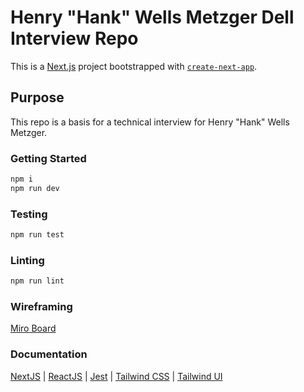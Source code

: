 # Henry "Hank" Wells Metzger Dell Interview Repo

This is a [Next.js](https://nextjs.org/) project bootstrapped with [`create-next-app`](https://github.com/vercel/next.js/tree/canary/packages/create-next-app).

## Purpose
This repo is a basis for a technical interview for Henry "Hank" Wells Metzger.

### Getting Started

```bash
npm i
npm run dev
```

### Testing
```bash
npm run test
```

### Linting
```bash
npm run lint
```


### Wireframing 
[Miro Board](https://miro.com/app/board/uXjVKfsGPgo=/?share_link_id=899890525743)

### Documentation
[NextJS](https://nextjs.org/docs) | [ReactJS](https://react.dev/reference/react) | [Jest](https://jestjs.io/docs/getting-started) | 
[Tailwind CSS](https://tailwindcss.com/docs/installation) | [Tailwind UI](https://tailwindui.com/documentation)
